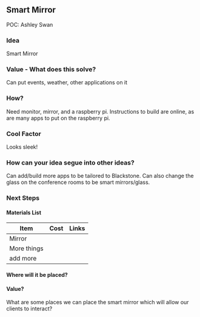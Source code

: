 ## Smart Mirror
POC: Ashley Swan

### Idea
Smart Mirror

### Value - What does this solve?
Can put events, weather, other applications on it

### How?
Need monitor, mirror, and a raspberry pi. Instructions to build are online, as are many apps to put on the raspberry pi.

### Cool Factor
Looks sleek!

### How can your idea segue into other ideas?
Can add/build more apps to be tailored to Blackstone. Can also change the glass on the conference rooms to be smart mirrors/glass.

### Next Steps

#### Materials List
| Item | Cost | Links |
| --- | --- | --- |
| Mirror |  |  |
| More things |  |  |
| add more |  |  |

#### Where will it be placed?


#### Value?
What are some places we can place the smart mirror which will allow our clients to interact?
